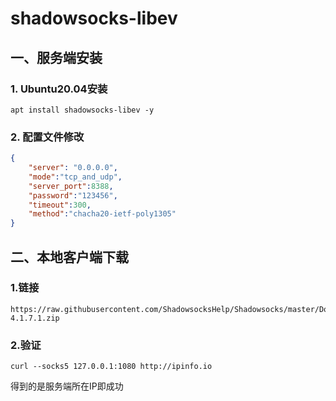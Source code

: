 # shadowsocks-libev

## 一、服务端安装

### 1. Ubuntu20.04安装

```
apt install shadowsocks-libev -y
```

### 2. 配置文件修改

```/etc/shadowsocks-libev/config.json
{
    "server": "0.0.0.0",
    "mode":"tcp_and_udp",
    "server_port":8388,
    "password":"123456",
    "timeout":300,
    "method":"chacha20-ietf-poly1305"
}
```

## 二、本地客户端下载

### 1.链接

```
https://raw.githubusercontent.com/ShadowsocksHelp/Shadowsocks/master/Download/Shadowsocks-4.1.7.1.zip
```

### 2.验证

```
curl --socks5 127.0.0.1:1080 http://ipinfo.io
```

得到的是服务端所在IP即成功